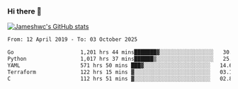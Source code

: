 ### Hi there 👋

[![Jameshwc's GitHub stats](https://github-readme-stats.vercel.app/api?username=jameshwc)](https://github.com/anuraghazra/github-readme-stats)

<!--START_SECTION:waka-->

```txt
From: 12 April 2019 - To: 03 October 2025

Go                     1,201 hrs 44 mins███████▓░░░░░░░░░░░░░░░░░   30.69 %
Python                 1,017 hrs 37 mins██████▒░░░░░░░░░░░░░░░░░░   25.99 %
YAML                   571 hrs 50 mins ███▓░░░░░░░░░░░░░░░░░░░░░   14.60 %
Terraform              122 hrs 15 mins ▓░░░░░░░░░░░░░░░░░░░░░░░░   03.12 %
C                      112 hrs 51 mins ▓░░░░░░░░░░░░░░░░░░░░░░░░   02.88 %
```

<!--END_SECTION:waka-->
